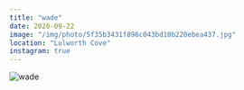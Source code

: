 ```yaml
---
title: "wade"
date: 2020-09-22
image: "/img/photo/5f35b3431f896c043bd10b220ebea437.jpg"
location: "Lulworth Cove"
instagram: true
---
```


![wade](/img/photo/5f35b3431f896c043bd10b220ebea437.jpg)
